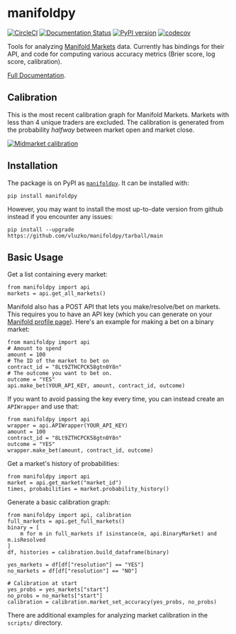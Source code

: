 # manifoldpy
[![CircleCI](https://circleci.com/gh/vluzko/manifoldpy.svg?style=shield)](https://circleci.com/gh/vluzko/manifoldpy)
[![Documentation Status](https://readthedocs.org/projects/manifold-markets-python/badge/?version=latest)](https://manifold-markets-python.readthedocs.io/en/latest/?badge=latest)
[![PyPI version](https://badge.fury.io/py/manifoldpy.svg)](https://badge.fury.io/py/manifoldpy)
[![codecov](https://codecov.io/gh/vluzko/manifoldpy/branch/main/graph/badge.svg?token=1NRQKLP6IY)](https://codecov.io/gh/vluzko/manifoldpy)


Tools for analyzing [Manifold Markets](https://manifold.markets/home) data. Currently has bindings for their API, and code for computing various accuracy metrics (Brier score, log score, calibration).


[Full Documentation](https://manifold-markets-python.readthedocs.io/en/latest/).

## Calibration
This is the most recent calibration graph for Manifold Markets. Markets with less than 4 unique traders are excluded. The calibration is generated from the probability *halfway* between market open and market close.

[![Midmarket calibration](https://github.com/vluzko/manifoldpy/blob/main/docs/midway_calibration.png)](https://github.com/vluzko/manifoldpy/blob/main/docs/midway_calibration.png)

## Installation
The package is on PyPI as [`manifoldpy`](https://pypi.org/project/manifoldpy/). It can be installed with:
```
pip install manifoldpy
```

However, you may want to install the most up-to-date version from github instead if you encounter any issues: 
```
pip install --upgrade https://github.com/vluzko/manifoldpy/tarball/main
```

## Basic Usage
Get a list containing every market:
```
from manifoldpy import api
markets = api.get_all_markets()
```

Manifold also has a POST API that lets you make/resolve/bet on markets. This requires you to have an API key (which you can generate on your [Manifold profile page](https://manifold.markets/profile)). Here's an example for making a bet on a binary market:
```
from manifoldpy import api
# Amount to spend
amount = 100
# The ID of the market to bet on
contract_id = "8Lt9ZTHCPCK58gtn0Y8n"
# The outcome you want to bet on.
outcome = "YES"
api.make_bet(YOUR_API_KEY, amount, contract_id, outcome)
```
If you want to avoid passing the key every time, you can instead create an `APIWrapper` and use that:
```
from manifoldpy import api
wrapper = api.APIWrapper(YOUR_API_KEY)
amount = 100
contract_id = "8Lt9ZTHCPCK58gtn0Y8n"
outcome = "YES"
wrapper.make_bet(amount, contract_id, outcome)
```

Get a market's history of probabilities:
```
from manifoldpy import api
market = api.get_market("market_id")
times, probabilities = market.probability_history()
```

Generate a basic calibration graph:
```
from manifoldpy import api, calibration
full_markets = api.get_full_markets()
binary = [
    m for m in full_markets if isinstance(m, api.BinaryMarket) and m.isResolved
]
df, histories = calibration.build_dataframe(binary)

yes_markets = df[df["resolution"] == "YES"]
no_markets = df[df["resolution"] == "NO"]

# Calibration at start
yes_probs = yes_markets["start"]
no_probs = no_markets["start"]
calibration = calibration.market_set_accuracy(yes_probs, no_probs)
```

There are additional examples for analyzing market calibration in the `scripts/` directory.
